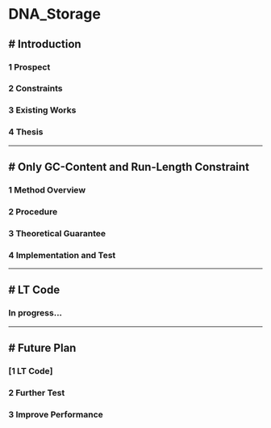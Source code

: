DNA_Storage
===
## # Introduction

### 1 Prospect

### 2 Constraints

### 3 Existing Works

### 4 Thesis

---

## # Only GC-Content and Run-Length Constraint

### 1 Method Overview

### 2 Procedure

### 3 Theoretical Guarantee

### 4 Implementation and Test

---

## # LT Code

### In progress...

---

## # Future Plan

### [1 LT Code]

### 2 Further Test

### 3 Improve Performance